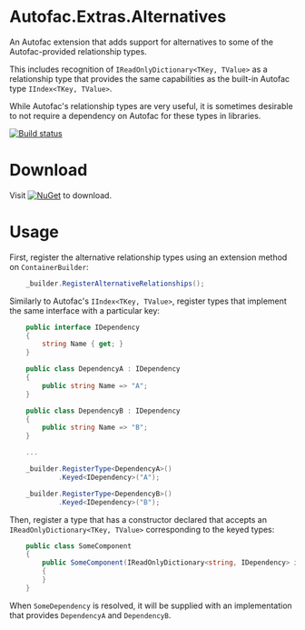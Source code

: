Autofac.Extras.Alternatives
=======================
An Autofac extension that adds support for alternatives to some of the Autofac-provided relationship types.

This includes recognition of `IReadOnlyDictionary<TKey, TValue>` as a relationship type that provides the same
capabilities as the built-in Autofac type `IIndex<TKey, TValue>`. 

While Autofac's relationship types are very useful, it is sometimes desirable to not require a dependency 
on Autofac for these types in libraries.

[![Build status](https://ci.appveyor.com/api/projects/status/5wc1v3lqwealil3x)](https://ci.appveyor.com/project/mthamil/autofac-extras-alternatives)

Download
========
Visit [![NuGet](https://img.shields.io/nuget/v/Autofac.Extras.Alternatives.svg)](https://www.nuget.org/packages/Autofac.Extras.Alternatives/) to download.

Usage
=====

First, register the alternative relationship types using an extension method on `ContainerBuilder`:

```C#
    _builder.RegisterAlternativeRelationships();
```

Similarly to Autofac's `IIndex<TKey, TValue>`, register types that implement the same interface with a particular key:

```C#
    public interface IDependency
    {
        string Name { get; }
    }

    public class DependencyA : IDependency
    {
        public string Name => "A";
    }

    public class DependencyB : IDependency
    {
        public string Name => "B";
    }

    ...

    _builder.RegisterType<DependencyA>()
            .Keyed<IDependency>("A");

    _builder.RegisterType<DependencyB>()
            .Keyed<IDependency>("B");
```

Then, register a type that has a constructor declared that accepts an `IReadOnlyDictionary<TKey, TValue>` corresponding to the keyed types:

```C#
    public class SomeComponent
    {
        public SomeComponent(IReadOnlyDictionary<string, IDependency> index)
        {
        }
    }
```

When `SomeDependency` is resolved, it will be supplied with an implementation that provides `DependencyA` and `DependencyB`.